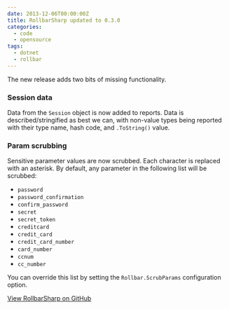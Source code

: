 ```yaml
---
date: 2013-12-06T00:00:00Z
title: RollbarSharp updated to 0.3.0
categories:
  - code
  - opensource
tags:
  - dotnet
  - rollbar
---
```


The new release adds two bits of missing functionality.

### Session data

Data from the `Session` object is now added to reports. Data is described/stringified as best we can, with non-value types being reported with their type name, hash code, and `.ToString()` value.

### Param scrubbing

Sensitive parameter values are now scrubbed. Each character is replaced with an asterisk. By default, any parameter in the following list will be scrubbed:

* `password`
* `password_confirmation`
* `confirm_password`
* `secret`
* `secret_token`
* `creditcard`
* `credit_card`
* `credit_card_number`
* `card_number`
* `ccnum`
* `cc_number`

You can override this list by setting the `Rollbar.ScrubParams` configuration option.


[View RollbarSharp on GitHub](https://github.com/mroach/rollbarsharp)
